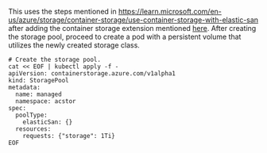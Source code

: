 This uses the steps mentioned in https://learn.microsoft.com/en-us/azure/storage/container-storage/use-container-storage-with-elastic-san after adding the container storage extension mentioned [here](storagepool-containerstorage_extension-create.md). After creating the storage pool, proceed to create a pod with a persistent volume that utilizes the newly created storage class.

```
# Create the storage pool.
cat << EOF | kubectl apply -f -
apiVersion: containerstorage.azure.com/v1alpha1
kind: StoragePool
metadata:
  name: managed
  namespace: acstor
spec:
  poolType:
    elasticSan: {}
  resources:
    requests: {"storage": 1Ti}
EOF
```
